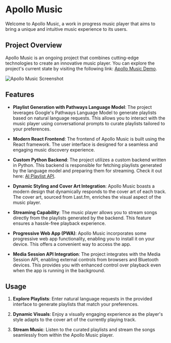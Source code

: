 # Apollo Music

Welcome to Apollo Music, a work in progress music player that aims to bring a unique and intuitive music experience to its users.

## Project Overview

Apollo Music is an ongoing project that combines cutting-edge technologies to create an innovative music player. You can explore the project's current state by visiting the following link: [Apollo Music Demo](https://apollo-music.netlify.app).

![Apollo Music Screenshot](https://i.imgur.com/ogVvOe1l.jpg) 

## Features

- **Playlist Generation with Pathways Language Model**: The project leverages Google's Pathways Language Model to generate playlists based on natural language requests. This allows you to interact with the music player using conversational prompts to curate playlists tailored to your preferences.

- **Modern React Frontend**: The frontend of Apollo Music is built using the React framework. The user interface is designed for a seamless and engaging music discovery experience.

- **Custom Python Backend**: The project utilizes a custom backend written in Python. This backend is responsible for fetching playlists generated by the language model and preparing them for streaming. Check it out here: [AI Playlist API](https://github.com/MitchellZ/Playlist-AI-API).

- **Dynamic Styling and Cover Art Integration**: Apollo Music boasts a modern design that dynamically responds to the cover art of each track. The cover art, sourced from Last.fm, enriches the visual aspect of the music player.

- **Streaming Capability**: The music player allows you to stream songs directly from the playlists generated by the backend. This feature ensures a hassle-free playback experience.
  
- **Progressive Web App (PWA)**: Apollo Music incorporates some progressive web app functionality, enabling you to install it on your device. This offers a convenient way to access the app.

- **Media Session API Integration**: The project integrates with the Media Session API, enabling external controls from browsers and Bluetooth devices. This provides you with enhanced control over playback even when the app is running in the background.


## Usage

1. **Explore Playlists**: Enter natural language requests in the provided interface to generate playlists that match your preferences.

2. **Dynamic Visuals**: Enjoy a visually engaging experience as the player's style adapts to the cover art of the currently playing track.

3. **Stream Music**: Listen to the curated playlists and stream the songs seamlessly from within the Apollo Music player.
